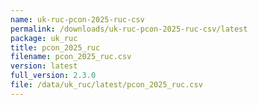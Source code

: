 ```yaml
---
name: uk-ruc-pcon-2025-ruc-csv
permalink: /downloads/uk-ruc-pcon-2025-ruc-csv/latest
package: uk_ruc
title: pcon_2025_ruc
filename: pcon_2025_ruc.csv
version: latest
full_version: 2.3.0
file: /data/uk_ruc/latest/pcon_2025_ruc.csv
---
```

